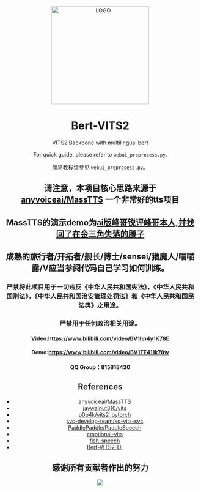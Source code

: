 <div align="center">

<img alt="LOGO" src="https://cdn.jsdelivr.net/gh/fishaudio/fish-diffusion@main/images/logo_512x512.png" width="256" height="256" />

# Bert-VITS2

VITS2 Backbone with multilingual bert

For quick guide, please refer to `webui_preprocess.py`.

简易教程请参见 `webui_preprocess.py`。

## 请注意，本项目核心思路来源于[anyvoiceai/MassTTS](https://github.com/anyvoiceai/MassTTS) 一个非常好的tts项目
## MassTTS的演示demo为[ai版峰哥锐评峰哥本人,并找回了在金三角失落的腰子](https://www.bilibili.com/video/BV1w24y1c7z9)

[//]: # (## 本项目与[PlayVoice/vits_chinese]&#40;https://github.com/PlayVoice/vits_chinese&#41; 没有任何关系)

[//]: # ()
[//]: # (本仓库来源于之前朋友分享了ai峰哥的视频，本人被其中的效果惊艳，在自己尝试MassTTS以后发现fs在音质方面与vits有一定差距，并且training的pipeline比vits更复杂，因此按照其思路将bert)

## 成熟的旅行者/开拓者/舰长/博士/sensei/猎魔人/喵喵露/V应当参阅代码自己学习如何训练。

### 严禁将此项目用于一切违反《中华人民共和国宪法》，《中华人民共和国刑法》，《中华人民共和国治安管理处罚法》和《中华人民共和国民法典》之用途。
### 严禁用于任何政治相关用途。
#### Video:https://www.bilibili.com/video/BV1hp4y1K78E
#### Demo:https://www.bilibili.com/video/BV1TF411k78w
#### QQ Group：815818430
## References
+ [anyvoiceai/MassTTS](https://github.com/anyvoiceai/MassTTS)
+ [jaywalnut310/vits](https://github.com/jaywalnut310/vits)
+ [p0p4k/vits2_pytorch](https://github.com/p0p4k/vits2_pytorch)
+ [svc-develop-team/so-vits-svc](https://github.com/svc-develop-team/so-vits-svc)
+ [PaddlePaddle/PaddleSpeech](https://github.com/PaddlePaddle/PaddleSpeech)
+ [emotional-vits](https://github.com/innnky/emotional-vits)
+ [fish-speech](https://github.com/fishaudio/fish-speech)
+ [Bert-VITS2-UI](https://github.com/jiangyuxiaoxiao/Bert-VITS2-UI)
## 感谢所有贡献者作出的努力
<a href="https://github.com/fishaudio/Bert-VITS2/graphs/contributors" target="_blank">
  <img src="https://contrib.rocks/image?repo=fishaudio/Bert-VITS2"/>
</a>

[//]: # (# 本项目所有代码引用均已写明，bert部分代码思路来源于[AI峰哥]&#40;https://www.bilibili.com/video/BV1w24y1c7z9&#41;，与[vits_chinese]&#40;https://github.com/PlayVoice/vits_chinese&#41;无任何关系。欢迎各位查阅代码。同时，我们也对该开发者的[碰瓷，乃至开盒开发者的行为]&#40;https://www.bilibili.com/read/cv27101514/&#41;表示强烈谴责。)
